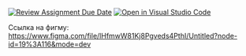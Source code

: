 [![Review Assignment Due Date](https://classroom.github.com/assets/deadline-readme-button-24ddc0f5d75046c5622901739e7c5dd533143b0c8e959d652212380cedb1ea36.svg)](https://classroom.github.com/a/_YGgXMsD)
[![Open in Visual Studio Code](https://classroom.github.com/assets/open-in-vscode-718a45dd9cf7e7f842a935f5ebbe5719a5e09af4491e668f4dbf3b35d5cca122.svg)](https://classroom.github.com/online_ide?assignment_repo_id=12725139&assignment_repo_type=AssignmentRepo)

Ссылка на фигму:
https://www.figma.com/file/lHfmwW81Kj8Pgveds4PthI/Untitled?node-id=19%3A116&mode=dev

